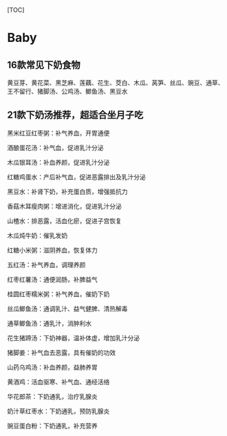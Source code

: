 [TOC]

# Baby




## 16款常见下奶食物

黄豆芽、黄花菜、黑芝麻、莲藕、花生、茭白、木瓜、莴笋、丝瓜、豌豆、通草、王不留行、猪脚汤、公鸡汤、鲫鱼汤、黑豆水

## 21款下奶汤推荐，超适合坐月子吃

黑米红豆红枣粥：补气养血，开胃通便

酒酿蛋花汤：补气血，促进乳汁分泌

木瓜银耳汤：补血养颜，促进乳汁分泌

红糖鸡蛋水：产后补气血，促进恶露排出及乳汁分泌

黑豆水：补肾下奶，补充蛋白质，增强抵抗力

香菇木耳瘦肉粥：增进消化，促进乳汁分泌

山楂水：排恶露，活血化瘀，促进子宫恢复

木瓜炖牛奶：催乳发奶

红糖小米粥：滋阴养血，恢复体力

五红汤：补气养血，调理养颜

红枣红薯汤：通便润肠，补脾益气

桂圆红枣糯米粥：补气养血，催奶下奶

丝瓜鲫鱼汤：通调乳汁、益气健脾、清热解毒

通草鲫鱼汤：通乳汁，消肿利水

花生猪蹄汤：下奶神器，温补体虚，增加乳汁分泌

猪脚姜：补气血去恶露，具有催奶的功效

山药乌鸡汤：补血养颜，益肺养胃

黄酒鸡：活血驱寒、补气血、通经活络

华花郎茶：下奶通乳，治疗乳腺炎

奶汁草红枣水：下奶通乳，预防乳腺炎

豌豆蛋白粉：下奶通乳，补充营养




